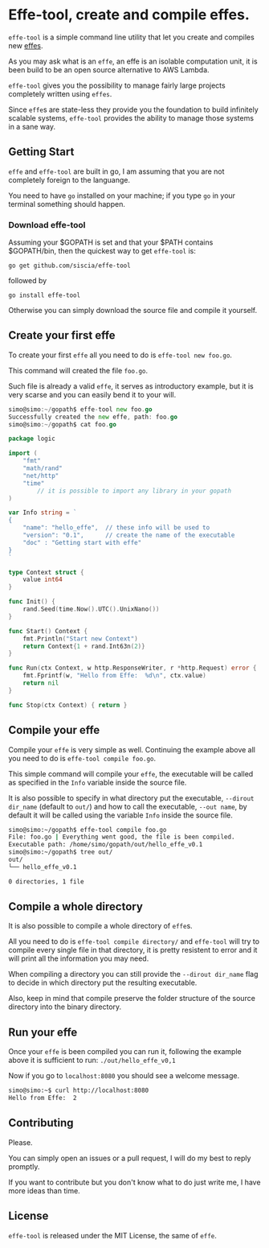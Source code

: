 # Effe-tool, create and compile effes.

`effe-tool` is a simple command line utility that let you create and compiles new [effes][effe].

As you may ask what is an `effe`, an effe is an isolable computation unit, it is been build to be an open source alternative to AWS Lambda.

`effe-tool` gives you the possibility to manage fairly large projects completely written using `effes`.

Since `effe`s are state-less they provide you the foundation to build infinitely scalable systems, `effe-tool` provides the ability to manage those systems in a sane way.

## Getting Start

`effe` and `effe-tool` are built in go, I am assuming that you are not completely foreign to the languange.

You need to have `go` installed on your machine; if you type `go` in your terminal something should happen.

### Download effe-tool

Assuming your $GOPATH is set and that your $PATH contains $GOPATH/bin, then the quickest way to get `effe-tool` is: 

`go get github.com/siscia/effe-tool`

followed by 

`go install effe-tool`

Otherwise you can simply download the source file and compile it yourself.

## Create your first effe

To create your first `effe` all you need to do is `effe-tool new foo.go`. 

This command will created the file `foo.go`. 

Such file is already a valid `effe`, it serves as introductory example, but it is very scarse and you can easily bend it to your will.

``` go
simo@simo:~/gopath$ effe-tool new foo.go
Successfully created the new effe, path: foo.go
simo@simo:~/gopath$ cat foo.go 

package logic

import (
	"fmt"
	"math/rand"
	"net/http"
	"time"
		// it is possible to import any library in your gopath
)

var Info string = `
{
	"name": "hello_effe",  // these info will be used to 
	"version": "0.1",      // create the name of the executable
	"doc" : "Getting start with effe"
}
`

type Context struct {
	value int64
}

func Init() {
	rand.Seed(time.Now().UTC().UnixNano())
}

func Start() Context {
	fmt.Println("Start new Context") 
	return Context{1 + rand.Int63n(2)}
}

func Run(ctx Context, w http.ResponseWriter, r *http.Request) error {
	fmt.Fprintf(w, "Hello from Effe:  %d\n", ctx.value)
	return nil
}

func Stop(ctx Context) { return }

```


## Compile your effe

Compile your `effe` is very simple as well. Continuing the example above all you need to do is `effe-tool compile foo.go`.

This simple command will compile your `effe`, the executable will be called as specified in the `Info` variable inside the source file.

It is also possible to specify in what directory put the executable, `--dirout dir_name` (default to `out/`) and how to call the executable, `--out name`, by default it will be called using the variable `Info` inside the source file.

``` bash
simo@simo:~/gopath$ effe-tool compile foo.go
File: foo.go | Everything went good, the file is been compiled.
Executable path: /home/simo/gopath/out/hello_effe_v0.1
simo@simo:~/gopath$ tree out/
out/
└── hello_effe_v0.1

0 directories, 1 file
```

## Compile a whole directory

It is also possible to compile a whole directory of `effe`s.

All you need to do is `effe-tool compile directory/` and `effe-tool` will try to compile every single file in that directory, it is pretty resistent to error and it will print all the information you may need.

When compiling a directory you can still provide the `--dirout dir_name` flag to decide in which directory put the resulting executable.

Also, keep in mind that compile preserve the folder structure of the source directory into the binary directory.

## Run your effe

Once your `effe` is been compiled you can run it, following the example above it is sufficient to run: `./out/hello_effe_v0,1`

Now if you go to `localhost:8080` you should see a welcome message.

``` bash
simo@simo:~$ curl http://localhost:8080
Hello from Effe:  2
```

## Contributing

Please.

You can simply open an issues or a pull request, I will do my best to reply promptly.

If you want to contribute but you don't know what to do just write me, I have more ideas than time.

## License

`effe-tool` is released under the MIT License, the same of `effe`.

[effe]: https://github.com/siscia/effe
